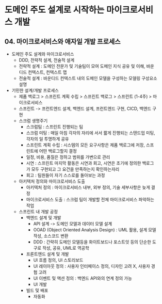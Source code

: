 # 도메인 주도 설계로 시작하는 마이크로서비스 개발

## 04. 마이크로서비스와 애자일 개발 프로세스

- 도메인 주도 설계와 마이크로서비스
    - DDD, 전략적 설계, 전술적 설계
    - 전략적 설계 : 도메인 전문가 및 기술팀이 모여 도메인 지식 공유 및 이해, 바운디드 컨텍스트, 컨텍스트 맵
    - 전술적 설계 : 바운디드 컨텍스트 내의 도메인 모델을 구성하는 모델링 구성요소 설명
- 기민한 설계/개발 프로세스
    - 제품 백로그 > 스프린트 계획 수립 > 스프린트 백로그 > 스프린트 (1-4주) > 마이크로서비스
    - 스프린트 -> 프런트엔드 설계, 백엔드 설계, 프런트엔드 구현, CICD, 백엔드 구현
    - 스크럼 생명주기
        - 스크럼팀 : 스프린트 진행되는 팀
        - 스크럼 미팅 : 매일 아침 각자의 자리에 서서 짧게 진행되는 스탠드업 미팅, 각자의 일 투명하게 공유
        - 스프린트 계획 수립 : 시스템의 모든 요구사항은 제품 백로그에 저장, 스프린트에 어떤 백로그할지 결정
        - 일정, 비용, 품질은 정하고 범위를 가변으로 관리
        - 시연 : 스프린트 마지막 활동은 시연과 회고, 시연은 초기에 정의한 백로그가 모두 구현되고 그 요건을 만족하는지 확인하는자리
        - 회고 : 팀원들이 자기 스스로를 돌아보는 과정
    - 아키텍처 정의와 마이크로서비스 도출
        - 아키텍처 정의 : 마이크로서비스 내부, 외부 정의, 기술 세부사항은 늦게 결정
        - 마이크로서비스 도출 : 스크럼 팀이 개발할 전체 마이크로서비스 파악하는 작업
    - 스프린트 내 개발 공정
        - 백엔드 설계 및 개발
            - API 설계 -> 도메인 모델과 데이터 모델 설계
            - OOAD (Object Oriented Analysis Design) : UML 활용, 설계 모델 작성, 소스코드 변환
            - DDD : 간략히 도메인 모델등을 화이트보드나 포스트잇 등의 단순한 도구로 작성, 공유, UML로 역공학
        - 프론트엔드 설계 및 개발
            - UI 흐름 정의, UI 스토리보드
            - UI 레이아웃 정의 : 사용자 인터페이스 정의, 디자인 고려 X, 사용자 경험 고려
            - UI 이벤트 및 액션 정의 : 백엔드 API와의 연계 정의 가능
            - UI 개발
        - 빌드 및 배포
            - 자동화 
